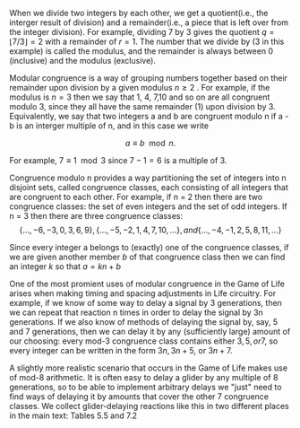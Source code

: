 When we divide two integers by each other, we get a quotient(i.e., the interger result of division) and a remainder(i.e., a piece that is left over from the integer division). For example, dividing 7 by 3 gives the quotient  $q =\lfloor 7 / 3 \rfloor = 2$  with a remainder of $r = 1$. The number that we divide by (3 in this example) is called the modulus, and the remainder is always between 0 (inclusive) and the modulus (exclusive).

Modular congruence is a way of grouping numbers together based on their remainder upon division by a given modulus $n\ge2$ . For example, if the modulus is $n = 3$ then we say that 1, 4, 7,10 and so on are all congruent modulo 3, since they all have the same remainder (1) upon division by 3. Equivalently, we say that two integers a and b are congruent modulo n if a - b is an interger multiple of n, and in this case we write

$$
a \equiv b\mod n .
$$

For example, $7 \equiv 1 \mod 3$ since $7 - 1  = 6$ is a multiple of 3.

Congruence modulo n provides a way partitioning the set of integers into n disjoint sets, called congruence classes, each consisting of all integers that are congruent to each other. For example, if n = 2 then there are two congruence classes: the set of  even integers and the set of odd integers. If n = 3 then there are three congruence classes:
$$
\{\dots, -6, -3, 0, 3, 6, 9 \}, \{\dots, -5, -2, 1,4, 7,10 ,\dots\}, and \{\dots, -4,-1,2,5,8,11,\dots\}
$$

Since every integer a belongs to (exactly) one of the congruence classes, if we are given another member $b$ of that congruence class then we can find an integer $k$ so that $a = kn + b$

One of the most promient uses of modular congruence in the Game of Life arises when making timing and spacing adjustments in Life circuitry. For example, if we know of some way to delay a signal by 3 generations, then we can repeat that reaction n times in order to delay the signal by 3n generations. If we also know of methods of delaying the signal by, say, 5 and 7 generations, then we can delay it by any (sufficiently large) amount of our choosing: every mod-3 congruence class contains either $3,5, or 7$, so every integer can be written in the form $3n, 3n+5$, or $3n+7.$


A slightly more realistic scenario that occurs in the Game of Life makes use of mod-8 arithmetic. It is often easy to delay a glider by any multiple of 8 generations, so to be able to implement arbitrary delays we "just" need to find ways of delaying it by amounts that cover the other 7 congruence classes. We collect glider-delaying reactions like this in two different places in the main text: Tables 5.5 and 7.2


